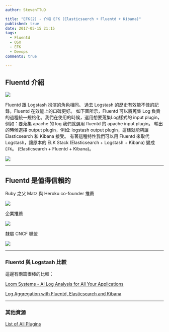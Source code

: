 ```yaml
---
author: StevenTTuD

title: "EFK(2) - 介紹 EFK (Elasticsaerch + Fluentd + Kibana)"
published: true
date: 2017-05-15 21:15
tags:
  - Fluentd
  - OSX
  - EFK
  - Devops
comments: true

---
```


## Fluentd 介紹

![](https://lh3.googleusercontent.com/-j70_YXz_sk4/WNoTF7xoWDI/AAAAAAAAKvI/2jTCdWgspPs/I/14906863744809.jpg)

Fluentd 跟 Logstash 扮演的角色相同。
過去 Logstash 的歷史有效能不佳的記錄，Fluentd 在效能上的口碑更好。
如下圖所示，Fluentd 可以將蒐集 Log 負責的過程統一規格化。我們在使用的時候，選用想要蒐集Log樣式的 input plugin，
例如：要蒐集 apache 的 log 我們就選用 fluentd 的 apache input plugin。
輸出的時候選擇 output plugin，例如: logstash output plugin，這樣就能夠讓 Elasticsearch 和 Kibana 接受。
有著這種特性我們可以用 Fluentd 來取代 Logstash，讓原本的 ELK Stack (Elasticsearch + Logstash + Kibana) 變成 `EFK`。
(Elasticsearch + Fluentd + Kibana)。

![](https://lh3.googleusercontent.com/-BOUMzF0Cmtg/WNoTGAw0YeI/AAAAAAAAKvM/ZrdJjwU8rQg/I/14906863534401.jpg)

---

## Fluentd 是值得信賴的

Ruby 之父 Matz 與 Heroku co-founder 推薦

![](https://lh3.googleusercontent.com/-m44IbmNOduw/WNoTGfUDV9I/AAAAAAAAKvQ/L9rkWT9NDXg/I/14906859399847.jpg)

企業推薦

![](https://lh3.googleusercontent.com/-SeZ7MagNN_I/WNoTGlswbXI/AAAAAAAAKvU/ZNwwJ_hsn0E/I/14906865411614.jpg)

隸屬 CNCF 聯盟

![](https://lh3.googleusercontent.com/-E-X1fwq1UOw/WNoTHMyWrzI/AAAAAAAAKvY/vfTXYe45n3U/I/14906865828825.jpg)

---

### Fluentd 與 Logstash 比較

這邊有兩篇很棒的比較：

[Loom Systems - AI Log Analysis for All Your Applications](https://www.loomsystems.com/single-post/2017/01/30/A-Comparison-of-Fluentd-vs-LogStash-Log-Collector)

[Log Aggregation with Fluentd, Elasticsearch and Kibana](http://dev.haufe.com/log-aggregation/)

---


### 其他資源

[List of All Plugins](https://www.fluentd.org/plugins/all)
